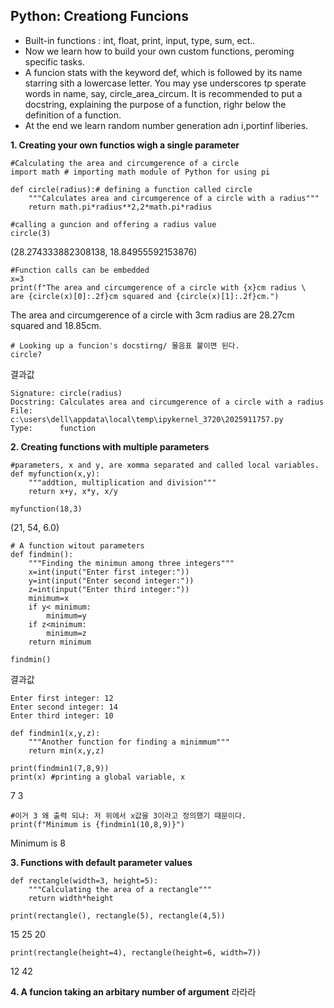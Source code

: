 ## Python: Creationg Funcions

- Built-in functions : int, float, print, input, type, sum, ect..
- Now we learn how to build your own custom functions, peroming specific tasks.
- A funcion stats with the keyword def, which is followed by its name starring sith a lowercase letter.
  You may yse underscores tp sperate words in name, say, circle_area_circum. It is recommended to put a docstring, explaining the purpose of a function, righr below the definition of a function.
- At the end we learn random number generation adn i,portinf liberies.

__1. Creating your own functios wigh a single parameter__
```
#Calculating the area and circumgerence of a circle
import math # importing math module of Python for using pi

def circle(radius):# defining a function called circle
    """Calculates area and circumgerence of a circle with a radius""" 
    return math.pi*radius**2,2*math.pi*radius
```

```
#calling a guncion and offering a radius value
circle(3)
```
(28.274333882308138, 18.84955592153876)
```
#Function calls can be embedded
x=3
print(f"The area and circumgerence of a circle with {x}cm radius \
are {circle(x)[0]:.2f}cm squared and {circle(x)[1]:.2f}cm.")
```
The area and circumgerence of a circle with 3cm radius are 28.27cm squared and 18.85cm.
```
# Looking up a funcion's docstirng/ 물음표 붙이면 된다.
circle?
```
결과값
```
Signature: circle(radius)
Docstring: Calculates area and circumgerence of a circle with a radius
File:      c:\users\dell\appdata\local\temp\ipykernel_3720\2025911757.py
Type:      function
```
__2. Creating functions with multiple parameters__

```
#parameters, x and y, are xomma separated and called local variables.
def myfunction(x,y):
    """addtion, multiplication and division"""
    return x+y, x*y, x/y
```
```
myfunction(18,3)
```
(21, 54, 6.0)

```
# A function witout parameters
def findmin():
    """Finding the minimun among three integers"""
    x=int(input("Enter first integer:"))
    y=int(input("Enter second integer:"))
    z=int(input("Enter third integer:"))
    minimum=x
    if y< minimum:
        minimum=y
    if z<minimum:
        minimum=z
    return minimum
```
```
findmin()
```
결과값
```
Enter first integer: 12
Enter second integer: 14
Enter third integer: 10
```
```
def findmin1(x,y,z):
    """Another function for finding a minimmum"""
    return min(x,y,z)
```
```
print(findmin1(7,8,9))
print(x) #printing a global variable, x
```
7
3
```
#이거 3 왜 출력 되냐: 저 위에서 x값을 3이라고 정의했기 때문이다.
print(f"Minimum is {findmin1(10,8,9)}")
```
Minimum is 8

__3. Functions with default parameter values__
```
def rectangle(width=3, height=5):
    """Calculating the area of a rectangle"""
    return width*height
```
```
print(rectangle(), rectangle(5), rectangle(4,5))
```
15 25 20

```
print(rectangle(height=4), rectangle(height=6, width=7))
```
12 42

__4. A funcion taking an arbitary number of argument__
라라라
